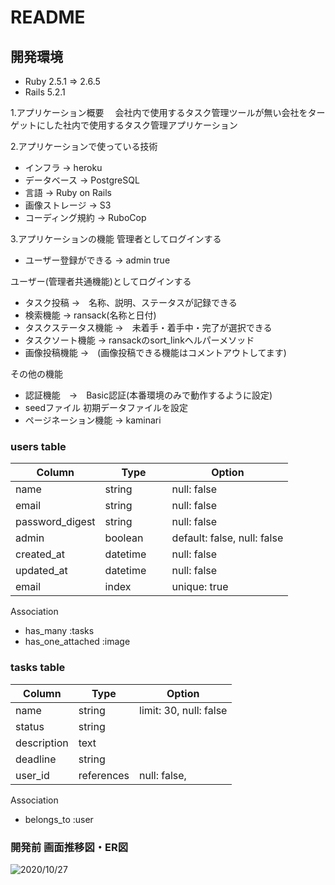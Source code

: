 # README

## 開発環境
- Ruby 2.5.1 => 2.6.5
- Rails 5.2.1

1.アプリケーション概要
　会社内で使用するタスク管理ツールが無い会社をターゲットにした社内で使用するタスク管理アプリケーション

2.アプリケーションで使っている技術
  - インフラ → heroku
  - データベース → PostgreSQL
  - 言語 → Ruby on Rails
  - 画像ストレージ → S3
  - コーディング規約 → RuboCop
  
3.アプリケーションの機能
管理者としてログインする
  - ユーザー登録ができる → admin true

ユーザー(管理者共通機能)としてログインする
  - タスク投稿 →　名称、説明、ステータスが記録できる
  - 検索機能 → ransack(名称と日付)
  - タスクステータス機能 →　未着手・着手中・完了が選択できる
  - タスクソート機能 → ransackのsort_linkヘルパーメソッド
  - 画像投稿機能 →　(画像投稿できる機能はコメントアウトしてます)
  
その他の機能
  - 認証機能　→　Basic認証(本番環境のみで動作するように設定)
  - seedファイル 初期データファイルを設定
  - ページネーション機能 → kaminari  


### users table
|Column   |Type  |Option|
|---------|------|------|
|name　　　|string　　　|null: false|
|email    |string|null: false|
|password_digest |string|null: false|
|admin |boolean|default: false, null: false|
|created_at|datetime|null: false|
|updated_at|datetime|null: false|
|email|index|unique: true|

Association
- has_many :tasks
- has_one_attached :image

### tasks table
|Column   |Type  |Option|
|---------|------|------|
|name  |string|limit: 30, null: false|
|status   |string|      |
|description |text||
|deadline |string|      |
|user_id  |references|null: false,|

Association
- belongs_to :user

### 開発前 画面推移図・ER図
![2020/10/27](https://user-images.githubusercontent.com/53572363/97308747-8d582780-18a4-11eb-936f-371f6b0873b8.JPG)
